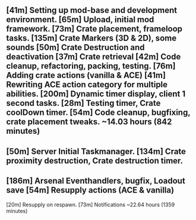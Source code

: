 [41m]  Setting up mod-base and development environment.
[65m]  Upload, initial mod framework.
[73m]  Crate placement, frameloop tasks.
[135m] Crate Markers (3D & 2D), some sounds
[50m]  Crate Destruction and deactivation
[37m]  Crate retrieval
[42m]  Code cleanup, refactoring, packing, testing.
[76m]  Adding crate actions (vanilla & ACE)
[41m]  Rewriting ACE action category for multiple abilities.
[200m] Dynamic timer display, client 1 second tasks.
[28m]  Testing timer, Crate coolDown timer.
[54m]  Code cleanup, bugfixing, crate placement tweaks.
~14.03 hours (842 minutes)
---
[50m]  Server Initial Taskmanager.
[134m] Crate proximity destruction, Crate destruction timer.
---
[186m] Arsenal Eventhandlers, bugfix, Loadout save
[54m]  Resupply actions (ACE & vanilla)
---
[20m]  Resupply on respawn.
[73m]  Notifications
~22.64 hours (1359 minutes)